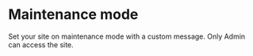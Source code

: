 # Maintenance mode
Set your site on maintenance mode with a custom message. Only Admin can access the site.
